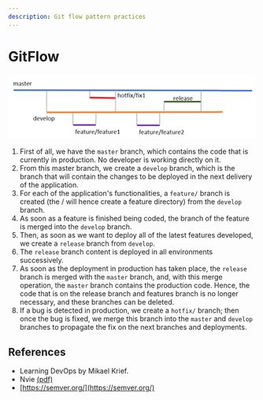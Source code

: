 ```yaml
---
description: Git flow pattern practices
---
```


# GitFlow

![GitFlow workflow](../../.gitbook/assets/image.png)

1. First of all, we have the `master` branch, which contains the code that is currently in production. No developer is working directly on it. 
2. From this master branch, we create a `develop` branch, which is the branch that will contain the changes to be deployed in the next delivery of the application.
3. For each of the application's functionalities, a `feature/` branch is created \(the / will hence create a feature directory\) from the `develop` branch.
4. As soon as a feature is finished being coded, the branch of the feature is merged into the `develop` branch.
5. Then, as soon as we want to deploy all of the latest features developed, we create a `release` branch from `develop`. 
6. The `release` branch content is deployed in all environments successively.
7. As soon as the deployment in production has taken place, the `release` branch is merged with the `master` branch, and, with this merge operation, the `master` branch contains the production code. Hence, the code that is on the release branch and features branch is no longer necessary, and these branches can be deleted.
8. If a bug is detected in production, we create a `hotfix/` branch; then once the bug is fixed, we merge this branch into the `master` and `develop` branches to propagate the fix on the next branches and deployments.

## References

* Learning DevOps by Mikael Krief.
* Nvie [\(pdf\)](https://nvie.com/files/Git-branching-model.pdf)
* [https://semver.org/](https://semver.org/)

